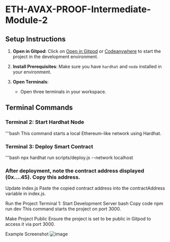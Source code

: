 # ETH-AVAX-PROOF-Intermediate-Module-2

## Setup Instructions

1. **Open in Gitpod**: Click on [Open in Gitpod](https://metacrafterc-scmstarter-ybypmhi93f4.ws-us115.gitpod.io/) or [Codeanywhere](https://app.codeanywhere.com/#https://github.com/Ghostboy007/Function-Frontend)
 to start the project in the development environment.

2. **Install Prerequisites**: Make sure you have `hardhat` and `node` installed in your environment.

3. **Open Terminals**:
   - Open three terminals in your workspace.

## Terminal Commands

### Terminal 2: Start Hardhat Node
'''bash
This command starts a local Ethereum-like network using Hardhat.

### Terminal 3: Deploy Smart Contract
'''bash
npx hardhat run scripts/deploy.js --network localhost

### After deployment, note the contract address displayed (0x....45). Copy this address.

Update index.js
Paste the copied contract address into the contractAddress variable in index.js.

Run the Project
Terminal 1: Start Development Server
bash
Copy code
npm run dev
This command starts the project on port 3000.

Make Project Public
Ensure the project is set to be public in Gitpod to access it via port 3000.

Example Screenshot
![image](https://github.com/user-attachments/assets/bb906d6e-84e1-42ca-9e11-5b8ca0ee8970)
